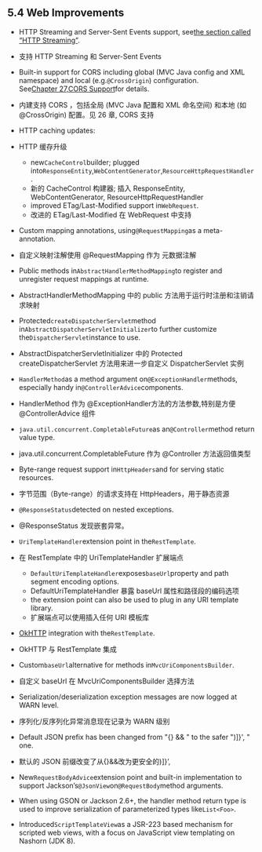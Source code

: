 ## 5.4 Web Improvements

* HTTP Streaming and Server-Sent Events support, see[the section called “HTTP Streaming”](https://docs.spring.io/spring/docs/current/spring-framework-reference/htmlsingle/#mvc-ann-async-http-streaming).
* 支持 HTTP Streaming 和 Server-Sent Events
* Built-in support for CORS including global \(MVC Java config and XML namespace\) and local \(e.g.`@CrossOrigin`\) configuration. See[Chapter 27,CORS Support](https://docs.spring.io/spring/docs/current/spring-framework-reference/htmlsingle/#cors)for details.
* 内建支持 CORS ，包括全局 (MVC Java 配置和 XML 命名空间) 和本地 (如 @CrossOrigin) 配置。见 26 章, CORS 支持
* HTTP caching updates:
* HTTP 缓存升级
  * new`CacheControl`builder; plugged into`ResponseEntity`,`WebContentGenerator`,`ResourceHttpRequestHandler`.
  * 新的 CacheControl 构建器; 插入 ResponseEntity, WebContentGenerator, ResourceHttpRequestHandler
  * improved ETag/Last-Modified support in`WebRequest`.
  * 改进的 ETag/Last-Modified 在 WebRequest 中支持
* Custom mapping annotations, using`@RequestMapping`as a meta-annotation.
* 自定义映射注解使用 @RequestMapping 作为 元数据注解
* Public methods in`AbstractHandlerMethodMapping`to register and unregister request mappings at runtime.
* AbstractHandlerMethodMapping 中的 public 方法用于运行时注册和注销请求映射
* Protected`createDispatcherServlet`method in`AbstractDispatcherServletInitializer`to further customize the`DispatcherServlet`instance to use.
* AbstractDispatcherServletInitializer 中的 Protected createDispatcherServlet 方法用来进一步自定义 DispatcherServlet 实例
* `HandlerMethod`as a method argument on`@ExceptionHandler`methods, especially handy in`@ControllerAdvice`components.
* HandlerMethod 作为 @ExceptionHandler方法的方法参数,特别是方便 @ControllerAdvice 组件
* `java.util.concurrent.CompletableFuture`as an`@Controller`method return value type.
* java.util.concurrent.CompletableFuture 作为 @Controller 方法返回值类型
* Byte-range request support in`HttpHeaders`and for serving static resources.
* 字节范围（Byte-range）的请求支持在 HttpHeaders，用于静态资源
* `@ResponseStatus`detected on nested exceptions.
* @ResponseStatus 发现嵌套异常。
* `UriTemplateHandler`extension point in the`RestTemplate`.
* 在 RestTemplate 中的 UriTemplateHandler 扩展端点

  * `DefaultUriTemplateHandler`exposes`baseUrl`property and path segment encoding options.
  * DefaultUriTemplateHandler 暴露 baseUrl 属性和路径段的编码选项
  * the extension point can also be used to plug in any URI template library.
  * 扩展端点可以使用插入任何 URI 模板库

* [OkHTTP](https://square.github.io/okhttp/) integration with the`RestTemplate`.
* OkHTTP 与 RestTemplate 集成
* Custom`baseUrl`alternative for methods in`MvcUriComponentsBuilder`.
* 自定义 baseUrl 在 MvcUriComponentsBuilder 选择方法
* Serialization/deserialization exception messages are now logged at WARN level.
* 序列化/反序列化异常消息现在记录为 WARN 级别
* Default JSON prefix has been changed from "{} && " to the safer "\)\]}', " one.
* 默认的 JSON 前缀改变了从{}&&改为更安全的)]}’,
* New`RequestBodyAdvice`extension point and built-in implementation to support Jackson’s`@JsonView`on`@RequestBody`method arguments.
* When using GSON or Jackson 2.6+, the handler method return type is used to improve serialization of parameterized types like`List<Foo>`.
* Introduced`ScriptTemplateView`as a JSR-223 based mechanism for scripted web views, with a focus on JavaScript view templating on Nashorn \(JDK 8\).




